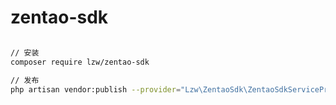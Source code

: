# zentao-sdk


```bash

// 安装
composer require lzw/zentao-sdk

// 发布
php artisan vendor:publish --provider="Lzw\ZentaoSdk\ZentaoSdkServiceProvider"

```
